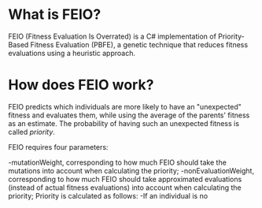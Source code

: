 # What is FEIO?
FEIO (Fitness Evaluation Is Overrated) is a C# implementation of Priority-Based Fitness Evaluation (PBFE), a genetic technique
that reduces fitness evaluations using a heuristic approach.

# How does FEIO work?
FEIO predicts which individuals are more likely to have an "unexpected" fitness and evaluates them, while using the average of the parents' fitness as an estimate. The probability of having such an unexpected fitness is called _priority_.

FEIO requires four parameters:

-mutationWeight, corresponding to how much FEIO should take the mutations into account when calculating the priority;
-nonEvaluationWeight, corresponding to how much FEIO should take approximated evaluations (instead of actual fitness evaluations) into account when calculating the priority;
Priority is calculated as follows:
-If an individual is no
